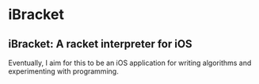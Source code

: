 iBracket
========

iBracket: A racket interpreter for iOS
--------------------------------------

Eventually, I aim for this to be an iOS application for writing algorithms and experimenting with programming.

